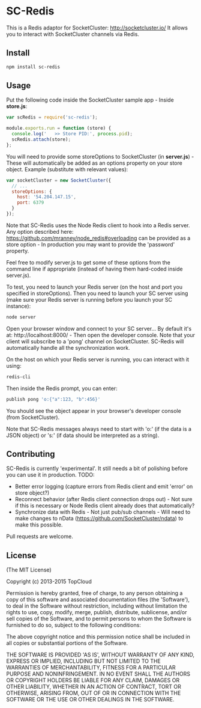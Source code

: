 SC-Redis
======

This is a Redis adaptor for SocketCluster: http://socketcluster.io/
It allows you to interact with SocketCluster channels via Redis.


## Install

```bash
npm install sc-redis
```

## Usage

Put the following code inside the SocketCluster sample app - Inside **store.js**:

```js
var scRedis = require('sc-redis');

module.exports.run = function (store) {
  console.log('   >> Store PID:', process.pid);
  scRedis.attach(store);
};
```

You will need to provide some storeOptions to SocketCluster (in **server.js**) - These will automatically be added as an options property on your store object.
Example (substitute with relevant values):

```js
var socketCluster = new SocketCluster({
  // ...
  storeOptions: {
    host: '54.204.147.15',
    port: 6379
  }
});
```

Note that SC-Redis uses the Node Redis client to hook into a Redis server.
Any option described here: https://github.com/mranney/node_redis#overloading can be provided as a store option - In production you may want to provide the 'password' property.

Feel free to modify server.js to get some of these options from the command line if appropriate (instead of having them hard-coded inside server.js).

To test, you need to launch your Redis server (on the host and port you specified in storeOptions).
Then you need to launch your SC server using (make sure your Redis server is running before you launch your SC instance):

```bash
node server
```

Open your browser window and connect to your SC server... By default it's at: http://localhost:8000/ - Then open the developer console.
Note that your client will subscribe to a 'pong' channel on SocketCluster. SC-Redis will automatically handle all the synchronization work.

On the host on which your Redis server is running, you can interact with it using:

```bash
redis-cli
```

Then inside the Redis prompt, you can enter:

```bash
publish pong 'o:{"a":123, "b":456}'
```

You should see the object appear in your browser's developer console (from SocketCluster).

Note that SC-Redis messages always need to start with 'o:' (if the data is a JSON object) or 's:' (if data should be interpreted as a string).

 
## Contributing

SC-Redis is currently 'experimental'. It still needs a bit of polishing before you can use it in production.
TODO:
- Better error logging (capture errors from Redis client and emit 'error' on store object?)
- Reconnect behavior (after Redis client connection drops out) - Not sure if this is necessary or Node Redis client already does that automatically?
- Synchronize data with Redis - Not just pub/sub channels - Will need to make changes to nData (https://github.com/SocketCluster/ndata) to make this possible.

Pull requests are welcome.
 
 
## License

(The MIT License)

Copyright (c) 2013-2015 TopCloud

Permission is hereby granted, free of charge, to any person obtaining a copy of this software and associated documentation files (the 'Software'), to deal in the Software without restriction, including without limitation the rights to use, copy, modify, merge, publish, distribute, sublicense, and/or sell copies of the Software, and to permit persons to whom the Software is furnished to do so, subject to the following conditions:

The above copyright notice and this permission notice shall be included in all copies or substantial portions of the Software.

THE SOFTWARE IS PROVIDED 'AS IS', WITHOUT WARRANTY OF ANY KIND, EXPRESS OR IMPLIED, INCLUDING BUT NOT LIMITED TO THE WARRANTIES OF MERCHANTABILITY, FITNESS FOR A PARTICULAR PURPOSE AND NONINFRINGEMENT. IN NO EVENT SHALL THE AUTHORS OR COPYRIGHT HOLDERS BE LIABLE FOR ANY CLAIM, DAMAGES OR OTHER LIABILITY, WHETHER IN AN ACTION OF CONTRACT, TORT OR OTHERWISE, ARISING FROM, OUT OF OR IN CONNECTION WITH THE SOFTWARE OR THE USE OR OTHER DEALINGS IN THE SOFTWARE.
